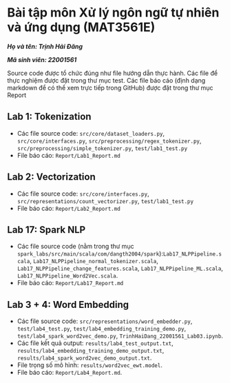# Bài tập môn Xử lý ngôn ngữ tự nhiên và ứng dụng (MAT3561E)

***Họ và tên: Trịnh Hải Đăng***

***Mã sinh viên: 22001561***

Source code được tổ chức đúng như file hướng dẫn thực hành. Các file để thực nghiệm được đặt trong thư mục test. Các
file báo cáo (định dạng markdown để có thể xem trực tiếp trong GitHub) được đặt trong thư mục Report

## Lab 1: Tokenization

- Các file source code: `src/core/dataset_loaders.py`, `src/core/interfaces.py`, `src/preprocessing/regex_tokenizer.py`,
  `src/preprocessing/simple_tokenizer.py`, `test/lab1_test.py`
- File báo cáo: `Report/Lab1_Report.md`

## Lab 2: Vectorization

- Các file source code: `src/core/interfaces.py`, `src/representations/count_vectorizer.py`, `test/lab1_test.py`
- File báo cáo: `Report/Lab2_Report.md`

## Lab 17: Spark NLP

- Các file source code (nằm trong thư mục `spark_labs/src/main/scala/com/dangth2004/spark`):`Lab17_NLPPipeline.scala`,
  `Lab17_NLPPipeline_normal_tokenizer.scala`, `Lab17_NLPPipeline_change_features.scala`, `Lab17_NLPPipeline_ML.scala`,
  `Lab17_NLPPipeline_Word2Vec.scala`.
- File báo cáo: `Report/Lab17_Report.md`

## Lab 3 + 4: Word Embedding

- Các file source code: `src/representations/word_embedder.py`, `test/lab4_test.py`,
  `test/lab4_embedding_training_demo.py`, `test/lab4_spark_word2vec_demo.py`, `TrinhHaiDang_22001561_Lab03.ipynb`.
- Các file kết quả output: `results/lab4_test_output.txt`, `results/lab4_embedding_training_demo_output.txt`,
  `results/lab4_spark_word2vec_demo_output.txt`.
- File trọng số mô hình: `results/word2vec_ewt.model`.
- File báo cáo: `Report/Lab4_Report.md`.